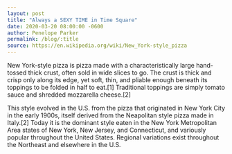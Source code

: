 ```yaml
---
layout: post
title: "Always a SEXY TIME in Time Square"
date: 2020-03-20 08:00:00 -0600
author: Penelope Parker
permalink: /blog/:title
source: https://en.wikipedia.org/wiki/New_York-style_pizza
---
```


<!-- source content -->
New York-style pizza is pizza made with a characteristically large hand-tossed thick crust, often sold in wide slices to go. The crust is thick and crisp only along its edge, yet soft, thin, and pliable enough beneath its toppings to be folded in half to eat.[1] Traditional toppings are simply tomato sauce and shredded mozzarella cheese.[2]

This style evolved in the U.S. from the pizza that originated in New York City in the early 1900s, itself derived from the Neapolitan style pizza made in Italy.[2] Today it is the dominant style eaten in the New York Metropolitan Area states of New York, New Jersey, and Connecticut, and variously popular throughout the United States. Regional variations exist throughout the Northeast and elsewhere in the U.S.